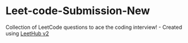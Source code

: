 # Leet-code-Submission-New
Collection of LeetCode questions to ace the coding interview! - Created using [LeetHub v2](https://github.com/arunbhardwaj/LeetHub-2.0)

